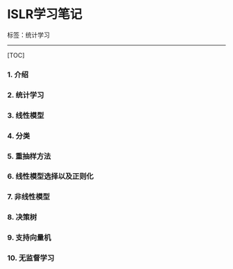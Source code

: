 # ISLR学习笔记

标签：统计学习

---



[TOC]

### 1. 介绍

### 2. 统计学习

### 3. 线性模型

### 4. 分类

### 5. 重抽样方法

### 6.  线性模型选择以及正则化

### 7. 非线性模型

### 8. 决策树

### 9. 支持向量机

### 10. 无监督学习



